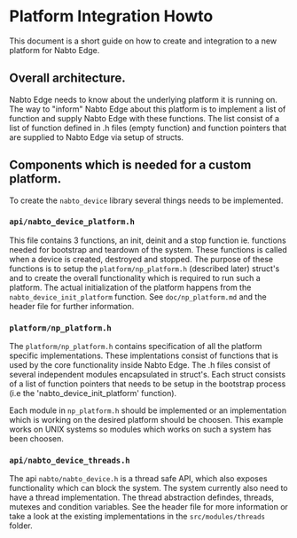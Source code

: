 
# Platform Integration Howto

This document is a short guide on how to create and integration to a
new platform for Nabto Edge.

## Overall architecture.

Nabto Edge needs to know about the underlying platform it is running on.
The way to "inform" Nabto Edge about this platform is to implement a list
of function and supply Nabto Edge with these functions. The list consist of
a list of function defined in .h files (empty function) and function pointers
that are supplied to Nabto Edge via setup of structs.


## Components which is needed for a custom platform.

To create the `nabto_device` library several things needs to be
implemented.

### `api/nabto_device_platform.h`

This file contains 3 functions, an init, deinit and a stop
function ie. functions needed for bootstrap and teardown of the system.
These functions is called when a device is created,
destroyed and stopped. The purpose of these functions is to setup the
`platform/np_platform.h` (described later) struct's and to create the overall functionality which
is required to run such a platform. The actual initialization of the platform happens from the
`nabto_device_init_platform` function. See `doc/np_platform.md` and the header file for further
information.

### `platform/np_platform.h`

The `platform/np_platform.h` contains specification of all the platform specific implementations.
These implentations consist of functions that is used by the core functionality inside Nabto Edge.
The .h files consist of several independent modules encapsulated in struct's.
Each struct consists of a list of function pointers that needs to be setup in the bootstrap process (i.e the 'nabto_device_init_platform' function).

Each module in `np_platform.h` should be implemented or an implementation which
is working on the desired platform should be choosen. This example works on UNIX systems so
modules which works on such a system has been choosen. 


### `api/nabto_device_threads.h`

The api `nabto/nabto_device.h` is a thread safe API, which also
exposes functionality which can block the system. The system currently 
also need to have a thread implementation. The thread
abstraction defindes, threads, mutexes and condition variables. See
the header file for more information or take a look at the existing
implementations in the `src/modules/threads` folder.
